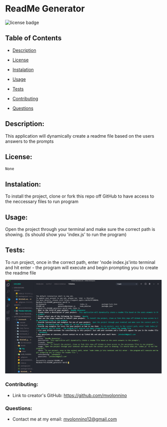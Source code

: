# ReadMe Generator

![license badge](https://img.shields.io/static/v1?label=license&message=None&color=ff69b4)

## Table of Contents

- [Description](#description)

- [License](#license)

- [Instalation](#instalation)

- [Usage](#usage)

- [Tests](#tests)

- [Contributing](#contributing)

- [Questions](#questions)

## Description:

This application will dynamically create a readme file based on the users answers to the prompts

## License:

    None

## Instalation:

To install the project, clone or fork this repo off GitHub to have access to the neccessary files to run program

## Usage:

Open the project through your terminal and make sure the correct path is showing. (ls should show you 'index.js' to run the program)

## Tests:

To run project, once in the correct path, enter 'node index.js'into terminal and hit enter - the program will execute and begin prompting you to create the readme file

![image of instructions](./assets/Screen%20Shot%202020-08-12%20at%2010.29.54%20PM.png)

### Contributing:
- Link to creator's GitHub: https://github.com/mvolonnino

### Questions:
- Contact me at my email: mvolonnino12@gmail.com
